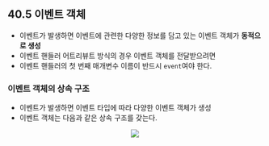 ## 40.5 이벤트 객체

- 이벤트가 발생하면 이벤트에 관련한 다양한 정보를 담고 있는 이벤트 객체가 **동적으로 생성**
- 이벤트 핸들러 어트리뷰트 방식의 경우 이벤트 객체를 전달받으려면
- 이벤트 핸들러의 첫 번째 매개변수 이름이 반드시 `event`여야 한다.

### 이벤트 객체의 상속 구조

- 이벤트가 발생하면 이벤트 타입에 따라 다양한 이벤트 객체가 생성
- 이벤트 객체는 다음과 같은 상속 구조를 갖는다.

<p align="center"><img src="https://velog.velcdn.com/images/young_pallete/post/df5808bd-2a61-4c1d-af39-ee6ee1baaae5/image.png" /></p>